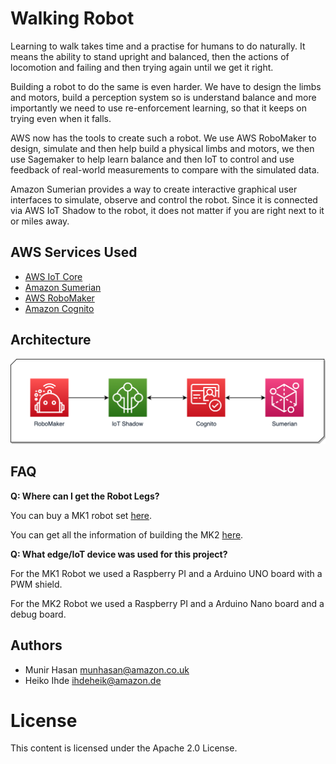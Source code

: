 # Walking Robot #

Learning to walk takes time and a practise for humans to do naturally. It means the ability to stand upright and balanced, then the actions of locomotion and failing and then trying again until we get it right.

Building a robot to do the same is even harder. We have to design the limbs and motors, build a perception system so is understand balance and more importantly we need to use re-enforcement learning, so that it keeps on trying even when it falls.

AWS now has the tools to create such a robot. We use AWS RoboMaker to design, simulate and then help build a physical limbs and motors, we then use Sagemaker to help learn balance and then IoT to control and use feedback of real-world measurements to compare with the simulated data. 

Amazon Sumerian provides a way to create interactive graphical user interfaces to simulate, observe and control the robot. Since it is connected via AWS IoT Shadow to the robot, it does not matter if you are right next to it or miles away.

## AWS Services Used ##
- [AWS IoT Core](https://aws.amazon.com/iot-core/)
- [Amazon Sumerian](https://aws.amazon.com/sumerian/)
- [AWS RoboMaker](https://aws.amazon.com/robomaker/)
- [Amazon Cognito](https://aws.amazon.com/cognito/)

## Architecture ##

![Architecture Diagram](./docs/Robot-Legs-Diagram.png)

## FAQ ##
__Q: Where can I get the Robot Legs?__

You can buy a MK1 robot set [here](https://www.aliexpress.com/i/32933030622.html).

You can get all the information of building the MK2 [here](https://releasetheinnergeek.com/2018/11/28/walbi-the-walking-biped/).

__Q: What edge/IoT device was used for this project?__

For the MK1 Robot we used a Raspberry PI and a Arduino UNO board with a PWM shield.

For the MK2 Robot we used a Raspberry PI and a Arduino Nano board and a debug board.

## Authors ##
- Munir Hasan munhasan@amazon.co.uk
- Heiko Ihde ihdeheik@amazon.de

# License #

This content is licensed under the Apache 2.0 License.
